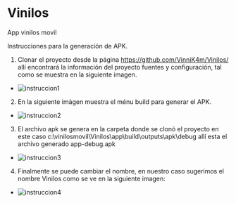 # Vinilos
App vinilos movil

Instrucciones para la generación de APK. 

1. Clonar el proyecto desde la página https://github.com/VinniK4m/Vinilos/ allí encontrará la información del proyecto fuentes y configuración, tal como se muestra en la siguiente imagen. 
- ![instruccion1](https://user-images.githubusercontent.com/78054065/140674630-fbcb7245-97fb-461e-9a62-d2be755b5060.PNG)
2. En la siguiente imágen muestra el ménu build para generar el APK. 
- ![instruccion2](https://user-images.githubusercontent.com/78054065/140674632-addaac5b-8eaf-49aa-ad3b-9c9bc7c7c258.PNG)
3. El archivo apk se genera en la carpeta donde se clonó el proyecto en este caso c:\vinilosmovil\Vinilos\app\build\outputs\apk\debug allí esta el archivo generado app-debug.apk 
- ![instruccion3](https://user-images.githubusercontent.com/78054065/140674634-19280cbd-06eb-4d3c-a7e2-2e5cfc243f32.PNG)
4. Finalmente se puede cambiar el nombre, en nuestro caso sugerimos el nombre Vinilos como se ve en la siguiente imagen:
- ![instruccion4](https://user-images.githubusercontent.com/78054065/140674628-08aab5ac-1d38-4dea-84c8-41f02e584067.PNG)

